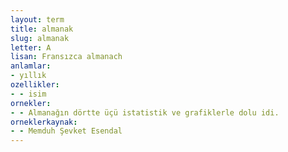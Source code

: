 ```yaml
---
layout: term
title: almanak
slug: almanak
letter: A
lisan: Fransızca almanach
anlamlar:
- yıllık
ozellikler:
- - isim
ornekler:
- - Almanağın dörtte üçü istatistik ve grafiklerle dolu idi.
orneklerkaynak:
- - Memduh Şevket Esendal
---
```


